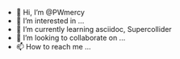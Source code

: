 - 👋 Hi, I’m @PWmercy
- 👀 I’m interested in ...
- 🌱 I’m currently learning asciidoc, Supercollider
- 💞️ I’m looking to collaborate on ...
- 📫 How to reach me ...

<!---
PWmercy/PWmercy is a ✨ special ✨ repository because its `README.md` (this file) appears on your GitHub profile.
You can click the Preview link to take a look at your changes.
--->

